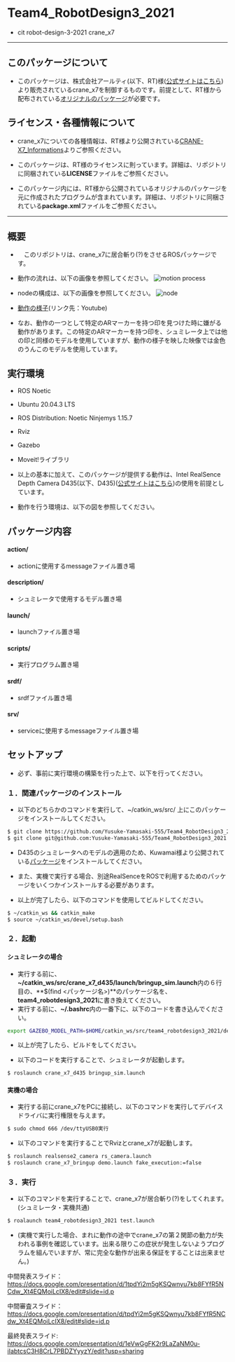 # Team4_RobotDesign3_2021
- cit robot-design-3-2021 crane_x7
---
## このパッケージについて
- このパッケージは、株式会社アールティ(以下、RT)様([公式サイトはこちら](https://rt-net.jp/))より販売されているcrane_x7を制御するものです。前提として、RT様から配布されている[オリジナルのパッケージ](https://github.com/rt-net/crane_x7_ros)が必要です。

## ライセンス・各種情報について
- crane_x7についての各種情報は、RT様より公開されている[CRANE-X7_Informations](https://github.com/rt-net/crane_x7)よりご参照ください。

- このパッケージは、RT様のライセンスに則っています。詳細は、リポジトリに同梱されている**LICENSE**ファイルをご参照ください。

- このパッケージ内には、RT様から公開されているオリジナルのパッケージを元に作成されたプログラムが含まれています。詳細は、リポジトリに同梱されている**package.xml**ファイルをご参照ください。
---
## 概要
- 　このリポジトリは、crane_x7に居合斬り(?)をさせるROSパッケージです。
- 動作の流れは、以下の画像を参照してください。
![motion process]()

- nodeの構成は、以下の画像を参照してください。
![node]()

- [動作の様子](<youtubeへのリンク>)(リンク先：Youtube)

- なお、動作の一つとして特定のARマーカーを持つ印を見つけた時に嫌がる動作があります。この特定のARマーカーを持つ印を、シュミレータ上では他の印と同様のモデルを使用していますが、動作の様子を映した映像では金色のうんこのモデルを使用しています。

## 実行環境
- ROS Noetic
- Ubuntu 20.04.3 LTS
- ROS Distribution: Noetic Ninjemys 1.15.7
- Rviz 
- Gazebo 
- Moveit!ライブラリ

- 以上の基本に加えて、このパッケージが提供する動作は、Intel RealSence Depth Camera D435(以下、D435)([公式サイトはこちら](https://www.intelrealsense.com/depth-camera-d435/))の使用を前提としています。

- 動作を行う環境は、以下の図を参照してください。

## パッケージ内容
#### action/
- actionに使用するmessageファイル置き場

#### description/
- シュミレータで使用するモデル置き場

#### launch/
- launchファイル置き場

#### scripts/
- 実行プログラム置き場

#### srdf/
- srdfファイル置き場

#### srv/
- serviceに使用するmessageファイル置き場

## セットアップ
- 必ず、事前に実行環境の構築を行った上で、以下を行ってください。
### １．関連パッケージのインストール 
- 以下のどちらかのコマンドを実行して、~/catkin_ws/src/ 上にこのパッケージをインストールしてください。
```bash
$ git clone https://github.com/Yusuke-Yamasaki-555/Team4_RobotDesign3_2021.git # HTTPS通信の場合
$ git clone git@github.com:Yusuke-Yamasaki-555/Team4_RobotDesign3_2021.git # SSH通信の場合
```
- D435のシュミレータへのモデルの適用のため、Kuwamai様より公開されている[パッケージ](https://github.com/Kuwamai/crane_x7_d435)をインストールしてください。
- また、実機で実行する場合、別途RealSenceをROSで利用するためのパッケージをいくつかインストールする必要があります。

- 以上が完了したら、以下のコマンドを使用してビルドしてください。
```bash
$ ~/catkin_ws && catkin_make
$ source ~/catkin_ws/devel/setup.bash
```

### ２．起動
#### シュミレータの場合
- 実行する前に、**~/catkin_ws/src/crane_x7_d435/launch/bringup_sim.launch**内の６行目の、**$(find <パッケージ名>)**のパッケージ名を、**team4_robotdesign3_2021**に書き換えてください。
- 実行する前に、**~/.bashrc**内の一番下に、以下のコードを書き込んでください。
```bash
export GAZEBO_MODEL_PATH=$HOME/catkin_ws/src/team4_robotdesign3_2021/description/models:$GAZEBO_MODEL_PATH
```
- 以上が完了したら、ビルドをしてください。

- 以下のコードを実行することで、シュミレータが起動します。
```bash
$ roslaunch crane_x7_d435 bringup_sim.launch
```

#### 実機の場合
- 実行する前にcrane_x7をPCに接続し、以下のコマンドを実行してデバイスドライバに実行権限を与えます。
```bash
$ sudo chmod 666 /dev/ttyUSB0実行
```
- 以下のコマンドを実行することでRvizとcrane_x7が起動します。
```bash
$ roslaunch realsense2_camera rs_camera.launch
$ roslaunch crane_x7_bringup demo.launch fake_execution:=false
```

### ３．実行
- 以下のコマンドを実行することで、crane_x7が居合斬り(?)をしてくれます。(シュミレータ・実機共通)
```bash
$ roalaunch team4_robotdesign3_2021 test.launch
```

- (実機で実行した場合、まれに動作の途中でcrane_x7の第２関節の動力が失われる事例を確認しています。出来る限りこの症状が発生しないようプログラムを組んでいますが、常に完全な動作が出来る保証をすることは出来ません。)


中間発表スライド：
https://docs.google.com/presentation/d/1tpdYi2m5gKSQwnyu7kb8FYfR5NCdw_Xt4EQMoiLcIX8/edit#slide=id.p

中間審査スライド：
https://docs.google.com/presentation/d/tpdYi2m5gKSQwnyu7kb8FYfR5NCdw_Xt4EQMoiLcIX8/edit#slide=id.p

最終発表スライド:
https://docs.google.com/presentation/d/1eVwGgFK2r9LaZaNM0u-iIabtcsC3H8CrL7PBDZYyyzY/edit?usp=sharing
